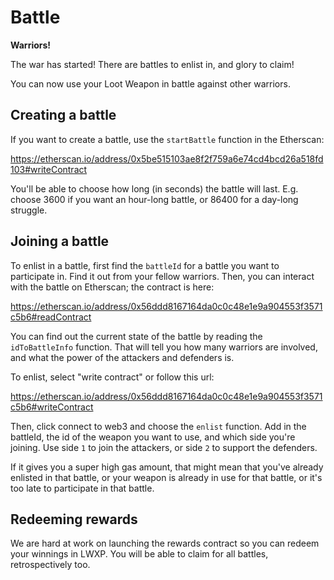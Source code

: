 # Battle

**Warriors!**

The war has started! There are battles to enlist in, and glory to claim!

You can now use your Loot Weapon in battle against other warriors.

## Creating a battle

If you want to create a battle, use the `startBattle` function in the Etherscan:

https://etherscan.io/address/0x5be515103ae8f2f759a6e74cd4bcd26a518fd103#writeContract

You'll be able to choose how long (in seconds) the battle will last. E.g. choose 3600 if
you want an hour-long battle, or 86400 for a day-long struggle.

## Joining a battle

To enlist in a battle, first find the `battleId` for a battle you want to
participate in. Find it out from your fellow warriors. Then, you can interact
with the battle on Etherscan; the contract is here:

https://etherscan.io/address/0x56ddd8167164da0c0c48e1e9a904553f3571c5b6#readContract

You can find out the current state of the battle by reading the
`idToBattleInfo` function. That will tell you how many warriors are involved,
and what the power of the attackers and defenders is.

To enlist, select "write contract" or follow this url:

https://etherscan.io/address/0x56ddd8167164da0c0c48e1e9a904553f3571c5b6#writeContract

Then, click connect to web3 and choose the `enlist` function. Add in the
battleId, the id of the weapon you want to use, and which side you're joining.
Use side `1` to join the attackers, or side `2` to support the defenders.

If it gives you a super high gas amount, that might mean that you've already
enlisted in that battle, or your weapon is already in use for that battle, or
it's too late to participate in that battle.

## Redeeming rewards

We are hard at work on launching the rewards contract so you can redeem your
winnings in LWXP. You will be able to claim for all battles, retrospectively
too.
